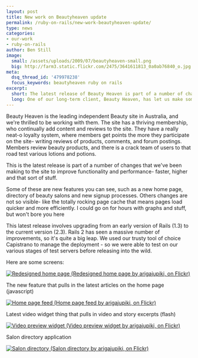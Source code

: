 ```yaml
---
layout: post
title: New work on Beautyheaven update
permalink: /ruby-on-rails/new-work-beautyheaven-update/
type: news
categories:
- our-work
- ruby-on-rails
author: Ben Still
image:
  small: /assets/uploads/2009/07/beautyheaven-small.png
  big: http://farm3.static.flickr.com/2475/3641611813_0a0ab76840_o.jpg
meta:
  dsq_thread_id: '479978238'
  focus_keywords: beautyheaven ruby on rails
excerpt:
  short: The latest release of Beauty Heaven is part of a number of changes that we've been making to the site to improve functionality and performance - faster, higher and that sort of stuff.
  long: One of our long-term client, Beauty Heaven, has let us make some snazzy new updates to their super popular website. Think faster, higher and that sort of stuff.
---
```


Beauty Heaven is the leading independent Beauty site in Australia, and
we're thrilled to be working with them. The site has a thriving
membership, who continually add content and reviews to the site. They
have a really neat-o loyalty system, where members get points the more
they participate on the site- writing reviews of products, comments,
and
forum postings. Members review beauty products, and there is a crack
team of users to that road test various lotions and potions.

This is the latest release is part of a number of changes that we've
been making to the site to improve functionality and performance-
faster, higher and that sort of stuff.

Some of these are new features you can see, such as a new home page,
directory of beauty salons and new signup processes. Others changes
are
not so visible- like the totally rocking page cache that means pages
load quicker and more efficiently. I could go on for hours with graphs
and stuff, but won't bore you here

This latest release involves upgrading from an early version of Rails
(1.3) to the current version (2.3). Rails 2 has seen a massive number
of
improvements, so it's quite a big leap. We used our trusty tool of
choice Capistrano to manage the deployment - so we were able to test
on
our various stages of test servers before releasing into the wild.

Here are some screens:

[![Redesigned home
page](http://farm3.static.flickr.com/2475/3641611813_0a0ab76840_o.jpg
"Redesigned home page")
(Redesigned home page by arigajupiki, on
Flickr)](http://www.flickr.com/photos/39680059@N08/3641611813/)

The new feature that pulls in the latest articles on the home page
(javascript)

[![Home page
feed](http://farm4.static.flickr.com/3334/3642419864_9a551acfde_o.jpg
"Home page feed")
(Home page feed by arigajupiki, on
Flickr)](http://www.flickr.com/photos/39680059@N08/3642419864/)

Latest video widget thing that pulls in video and story excerpts (flash)

[![Video preview
widget](http://farm4.static.flickr.com/3351/3642419752_07879b46c9_o.jpg
"Video preview widget")
(Video preview widget by arigajupiki, on
Flickr)](http://www.flickr.com/photos/39680059@N08/3642419752/)

Salon directory application

[![Salon
directory](http://farm4.static.flickr.com/3031/3642419644_c61fd082bc_o.jpg
"Salon directory")
(Salon directory by arigajupiki, on
Flickr)](http://www.flickr.com/photos/39680059@N08/3642419644/)
